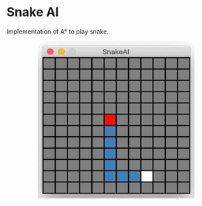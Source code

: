 # Snake AI

Implementation of A* to play snake.

<p align="center">
    <img width="360" height="360" src="images/snakeAI.gif">
</p>


